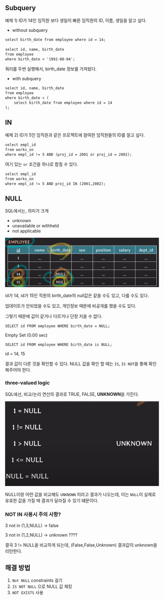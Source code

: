 ## Subquery

예제 1)
ID가 14인 임직원 보다 생일이 빠른 임직원의 ID, 이름, 생일을 알고 싶다.

* without subquery

```mysql
select birth_date from employee where id = 14;

select id, name, birth_date
from employee
where birth_date < '1992-08-04';
```
쿼리를 두번 실행해서, birth_date 정보를 가져왔다.

* with subquery

```mysql
select id, name, birth_date
from employee
where birth_date < (
	select birth_date from employee where id = 14
);
```

## IN
예제 2) ID가 5인 임직원과 같은 프로젝트에 참여한 임직원들의 ID를 알고 싶다.

```mysql
select empl_id 
from works_on
where empl_id != 5 AND (proj_id = 2001 or proj_id = 2002);
```

여기 있는 `or` 조건을 하나로 합칠 수 있다.

```mysql
select empl_id 
from works_on
where empl_id != 5 AND proj_id IN (2001,2002);
```

## NULL
SQL에서는, 의미가 크게
* unknown
* unavailable or withheld
* not applicable

<img src="null.png">

id가 14, id가 15인 직원의 birth_date의 null값은 같을 수도 있고, 다를 수도 있다.

업데이트가 안되었을 수도 있고, 개인정보 때문에 비공개를 했을 수도 있다.

그렇기 때문에 값이 같거나 다르거나 단정 지을 수 없다.

```mysql
SELECT id FROM employee WHERE birth_date = NULL;
```

Empty Set (0.00 sec)

```mysql
SELECT id FROM employee WHERE birth_date is NULL;
```

id = 14, 15

결과 값이 다른 것을 확인할 수 있다. NULL 값을 확인 할 때는 `IS`, `IS NOT`을 통해 확인 해주어야 한다.

### three-valued logic

SQL에선, 비교/논리 연산의 결과로 TRUE, FALSE, **UNKNOWN**을 가진다.

<img src="unknown.png">

NULL이랑 어떤 값을 비교해도 `UNKNOWN` 이라고 결과가 나오는데, 이는 `NULL`이 실제로 유효한 값을 가질 때 
결과가 달라질 수 있기 떄문이다.

### NOT IN 사용시 주의 사항?

3 not in (1,3,NULL) -> false

3 not in (1,2,NULL) -> unknown ????

결국 3 != NULL을 비교하게 되는데, (False,False,Unknown) 결과값이 unknown을 리턴한다.

## 해결 방법 
1. `Not NULL` constraints 걸기
2. `IS NOT NULL` 으로 NULL 값 체킹
3. `NOT EXISTS` 사용
